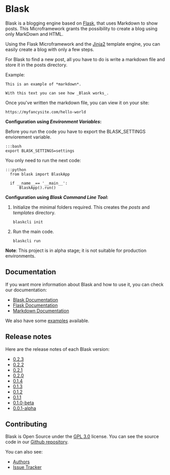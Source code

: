 # Blask

Blask is a blogging engine based on [Flask](http://flask.pocoo.org/), that uses Markdown to show posts. This Microframework grants the possibility to create a blog using only MarkDown and HTML.

Using the Flask Microframework and the [Jinja2](http://jinja.pocoo.org/) template engine, you can easily create a blog with only a few steps.

For Blask to find a new post, all you have to do is write a markdown file and store it in the posts directory.

Example:

    This is an example of *markdown*.

    With this text you can see how _Blask works_.

Once you've written the markdown file, you can view it on your site:

    https://myfancysite.com/hello-world


**Configuration using  _Environment Variables_:**

Before you run the code you have to export the BLASK_SETTINGS enviorement variable.

    :::bash
    export BLASK_SETTINGS=settings

You only need to run the next code:

    :::python
      from blask import BlaskApp
    
      if __name__== '__main__':
          BlaskApp().run() 

**Configuration using  _Blask Command Line Tool_:**

1. Initialize the minimal folders required. This creates the _posts_ and _templates_ directory. 

    ```
    blaskcli init
    ```

2. Run the main code.

    ```
    blaskcli run
    ```

**Note**: This project is in alpha stage; it is not suitable for production environments.

## Documentation

If you want more information about Blask and how to use it, you can check our documentation:

* [Blask Documentation](/docs)
* [Flask Documentation](http://flask.pocoo.org/docs/0.12/)
* [Markdown Documentation](https://daringfireball.net/projects/markdown/syntax)

We also have some [examples](/examples) available.

## Release notes

Here are the release notes of each Blask version:

* [0.2.3](/0.2.3)
* [0.2.2](/0.2.2)
* [0.2.1](/0.2.1)
* [0.2.0](/0.2.0)
* [0.1.4](/0.1.4)
* [0.1.3](/0.1.3)
* [0.1.2](/0.1.2)
* [0.1.1](/0.1.1)
* [0.1.0-beta](/0.1.0-beta)
* [0.0.1-alpha](/0.0.1-alpha)

## Contributing

Blask is Open Source under the [GPL 3.0](https://www.gnu.org/licenses/gpl-3.0.en.html) license. You can see the source code in our [Github repository](https://github.com/zerasul/blask).

You can also see:

* [Authors](https://github.com/zerasul/blask/graphs/contributors)
* [Issue Tracker](https://github.com/zerasul/blask/issues)
